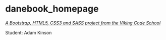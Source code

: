 # danebook_homepage

*[A Bootstrap, HTML5, CSS3 and SASS project from the Viking Code School](http://www.vikingcodeschool.com)*

Student: Adam Kinson